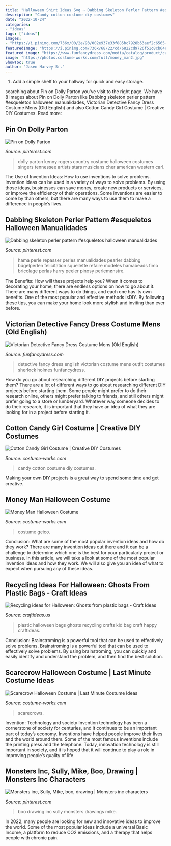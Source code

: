 ```yaml
---
title: "Halloween Shirt Ideas Svg ~ Dabbing Skeleton Perler Pattern #esqueletos Halloween Manualidades"
description: "Candy cotton costume diy costumes"
date: "2022-10-24"
categories:
- "ideas"
tags: ["ideas"]
images:
- "https://i.pinimg.com/736x/00/2e/93/002e937e33f885bc7928b53aef2c6565--dolly-parton-tennessee.jpg"
featuredImage: "https://i.pinimg.com/736x/68/22/cd/6822cd9726f51c8cb64e73b6c23866c1.jpg"
featured_image: "https://www.funfancydress.com/media/catalog/product/cache/1/image/1200x/040ec09b1e35df139433887a97daa66f/F/U/FUN2431.jpg"
image: "https://photos.costume-works.com/full/money_man2.jpg"
ShowToc: true
author: "Jasen Harvey Sr."
---
```



1. Add a simple shelf to your hallway for quick and easy storage.

	

		
searching about Pin on Dolly Parton you've visit to the right page. We have 8 Images about Pin on Dolly Parton like Dabbing skeleton perler pattern #esqueletos halloween manualidades, Victorian Detective Fancy Dress Costume Mens (Old English) and also Cotton Candy Girl Costume | Creative DIY Costumes. Read more:
		
    
## Pin On Dolly Parton

<img loading=lazy src="https://i.pinimg.com/736x/00/2e/93/002e937e33f885bc7928b53aef2c6565--dolly-parton-tennessee.jpg" onerror="this.onerror=null;this.src='https://tse2.mm.bing.net/th?id=OIP.WP7QAWSiTomI7CP45A6HMgHaLI&amp;pid=15.1';" alt="Pin on Dolly Parton">

_Source: pinterest.com_

>dolly parton kenny rogers country costume halloween costumes singers tennessee artists stars musicians cher american western carl. 

	

The Use of Invention Ideas: How to use inventions to solve problems.
Invention ideas can be used in a variety of ways to solve problems. By using those ideas, businesses can save money, create new products or services, or improve the efficiency of their operations. Some inventions are easier to come by than others, but there are many ways to use them to make a difference in people’s lives.

    
## Dabbing Skeleton Perler Pattern #esqueletos Halloween Manualidades

<img loading=lazy src="https://i.pinimg.com/736x/68/22/cd/6822cd9726f51c8cb64e73b6c23866c1.jpg" onerror="this.onerror=null;this.src='https://tse2.mm.bing.net/th?id=OIP.ndAGP7B3DCjoeAz_2xi6IwHaJ3&amp;pid=15.1';" alt="Dabbing skeleton perler pattern #esqueletos halloween manualidades">

_Source: pinterest.com_

>hama perle repasser perles manualidades pearler dabbing bügelperlen felicitation squellette refaire modeles hamabeads fimo bricolage perlas harry peeler pinosy perlemønstre. 

	

The Benefits: How will these projects help you?
When it comes to decorating your home, there are endless options on how to go about it. There are many different ways to do things, and each one has its own benefits. One of the most popular and effective methods isDIY. By following these tips, you can make your home look more stylish and inviting than ever before.

    
## Victorian Detective Fancy Dress Costume Mens (Old English)

<img loading=lazy src="https://www.funfancydress.com/media/catalog/product/cache/1/image/1200x/040ec09b1e35df139433887a97daa66f/F/U/FUN2431.jpg" onerror="this.onerror=null;this.src='https://tse3.mm.bing.net/th?id=OIP.DMp27lR7Nwu8IgvUPa2JtwHaKE&amp;pid=15.1';" alt="Victorian Detective Fancy Dress Costume Mens (Old English)">

_Source: funfancydress.com_

>detective fancy dress english victorian costume mens outfit costumes sherlock holmes funfancydress. 

	

How do you go about researching different DIY projects before starting them?
There are a lot of different ways to go about researching different DIY projects before starting them. Some people might prefer to do their research online, others might prefer talking to friends, and still others might prefer going to a store or lumberyard. Whatever way someone decides to do their research, it is important that they have an idea of what they are looking for in a project before starting it.

    
## Cotton Candy Girl Costume | Creative DIY Costumes

<img loading=lazy src="https://photos.costume-works.com/full/cotton_candy_girl.jpg" onerror="this.onerror=null;this.src='https://tse1.mm.bing.net/th?id=OIP.SICDKhdKPjBDw83PekM7mQHaLw&amp;pid=15.1';" alt="Cotton Candy Girl Costume | Creative DIY Costumes">

_Source: costume-works.com_

>candy cotton costume diy costumes. 

	

Making your own DIY projects is a great way to spend some time and get creative.

    
## Money Man Halloween Costume

<img loading=lazy src="https://photos.costume-works.com/full/money_man2.jpg" onerror="this.onerror=null;this.src='https://tse2.mm.bing.net/th?id=OIP.FhAn4riJb_Oin_PHGsPwGQHaMI&amp;pid=15.1';" alt="Money Man Halloween Costume">

_Source: costume-works.com_

>costume geico. 

	

Conclusion: What are some of the most popular invention ideas and how do they work?
There are many invention ideas out there and it can be a challenge to determine which one is the best for your particularly project or business. In this article, we will take a look at some of the most popular invention ideas and how they work. We will also give you an idea of what to expect when pursuing any of these ideas.

    
## Recycling Ideas For Halloween: Ghosts From Plastic Bags - Craft Ideas

<img loading=lazy src="http://www.craftideas.us/wp-content/uploads/2012/08/kid-crafts2.jpg" onerror="this.onerror=null;this.src='https://tse4.mm.bing.net/th?id=OIP.fJXPBy0CyKe4CdyjwT-wrgHaJ4&amp;pid=15.1';" alt="Recycling ideas for Halloween: Ghosts from plastic bags - Craft Ideas">

_Source: craftideas.us_

>plastic halloween bags ghosts recycling crafts kid bag craft happy craftideas. 

	

Conclusion: Brainstroming is a powerful tool that can be used to effectively solve problems.
Brainstroming is a powerful tool that can be used to effectively solve problems. By using brainstroming, you can quickly and easily identify and understand the problem, and then find the best solution.

    
## Scarecrow Halloween Costume | Last Minute Costume Ideas

<img loading=lazy src="https://photos.costume-works.com/full/scarecrow36.jpg" onerror="this.onerror=null;this.src='https://tse4.mm.bing.net/th?id=OIP.MbCw2NFzFuGlvBzU36307AHaKq&amp;pid=15.1';" alt="Scarecrow Halloween Costume | Last Minute Costume Ideas">

_Source: costume-works.com_

>scarecrows. 

	

Invention: Technology and society
Invention technology has been a cornerstone of society for centuries, and it continues to be an important part of today’s economy. Inventions have helped people improve their lives and the world around them. Some of the most famous inventions include the printing press and the telephone. Today, innovation technology is still important in society, and it is hoped that it will continue to play a role in improving people’s quality of life.

    
## Monsters Inc, Sully, Mike, Boo, Drawing | Monsters Inc Characters

<img loading=lazy src="https://i.pinimg.com/736x/f7/06/99/f70699dbe7de38f3174ecfaa30e776a8.jpg" onerror="this.onerror=null;this.src='https://tse3.mm.bing.net/th?id=OIP.IddSX1XlHu00GvUWMrpXwAHaJ3&amp;pid=15.1';" alt="Monsters inc, Sully, Mike, boo, drawing | Monsters inc characters">

_Source: pinterest.com_

>boo drawing inc sully monsters drawings mike. 

	

In 2022, many people are looking for new and innovative ideas to improve the world. Some of the most popular ideas include a universal Basic Income, a platform to reduce CO2 emissions, and a therapy that helps people with chronic pain.

